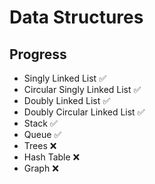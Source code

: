 # Data Structures
## Progress

- Singly Linked List ✅
- Circular Singly Linked List ✅
- Doubly Linked List ✅
- Doubly Circular Linked List ✅
- Stack ✅
- Queue ✅
- Trees ❌
- Hash Table ❌
- Graph ❌